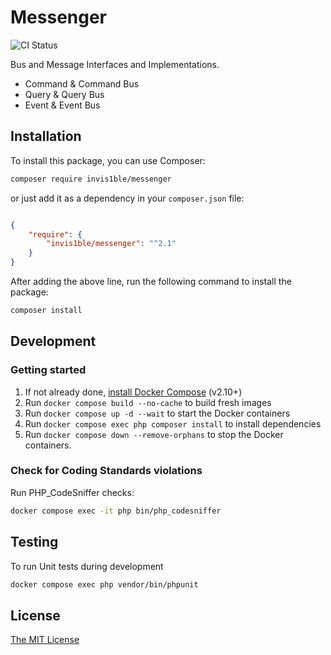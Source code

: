 Messenger
==================

![CI Status](https://github.com/Invis1ble/messenger/actions/workflows/ci.yml/badge.svg?event=push)

Bus and Message Interfaces and Implementations.

- Command & Command Bus
- Query & Query Bus
- Event & Event Bus

Installation
------------

To install this package, you can use Composer:

```sh
composer require invis1ble/messenger
```

or just add it as a dependency in your `composer.json` file:

```json

{
    "require": {
        "invis1ble/messenger": "^2.1"
    }
}
```

After adding the above line, run the following command to install the package:

```sh
composer install
```


Development
-----------

### Getting started

1. If not already done, [install Docker Compose](https://docs.docker.com/compose/install/) (v2.10+)
2. Run `docker compose build --no-cache` to build fresh images
3. Run `docker compose up -d --wait` to start the Docker containers
4. Run `docker compose exec php composer install` to install dependencies
5. Run `docker compose down --remove-orphans` to stop the Docker containers.

### Check for Coding Standards violations

Run PHP_CodeSniffer checks:

```sh
docker compose exec -it php bin/php_codesniffer
```


Testing
-------

To run Unit tests during development

```sh
docker compose exec php vendor/bin/phpunit
```


License
-------

[The MIT License](./LICENSE)
